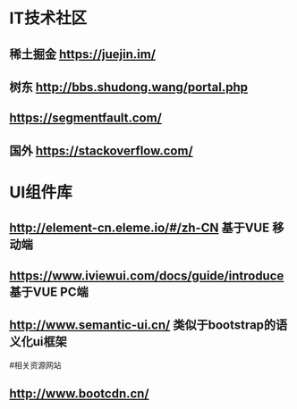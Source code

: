 # IT技术社区

## 稀土掘金 https://juejin.im/
## 树东 http://bbs.shudong.wang/portal.php
## https://segmentfault.com/
## 国外 https://stackoverflow.com/


# UI组件库 
 ## http://element-cn.eleme.io/#/zh-CN 基于VUE 移动端
 ## https://www.iviewui.com/docs/guide/introduce 基于VUE PC端
 ## http://www.semantic-ui.cn/  类似于bootstrap的语义化ui框架

#相关资源网站 
## http://www.bootcdn.cn/

